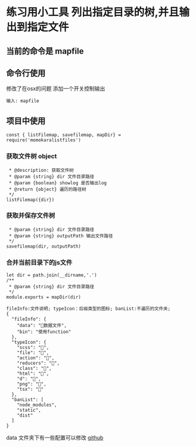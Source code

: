 # 练习用小工具 列出指定目录的树,并且输出到指定文件

## 当前的命令是 mapfile

## 命令行使用

修改了在osx的问题
添加一个开关控制输出

```全局安装：npm install -g momokaralistfiles
输入: mapfile
```

## 项目中使用

```npm install momokaralistfiles
const { listFilemap, savefilemap, mapDir} = require('momokaralistfiles')

```

### 获取文件树 object

```/**
 * @description: 获取文件树
 * @param {string} dir 文件目录路径
 * @param {boolean} showlog 是否输出log
 * @return {object} 遍历的路径树
 */
listFilemap({dir})
```

### 获取并保存文件树

```/**
 * @param {string} dir 文件目录路径
 * @param {string} outputPath 输出文件路径
 */
savefilemap(dir, outputPath)
```

### 合并当前目录下的js文件

```let path = require('path')
let dir = path.join(__dirname,'.')
/**
 * @param {string} dir 文件目录路径
 */
module.exports = mapDir(dir)

```

```会读取 第一次遍历目录下的 fileMapConfig.json 文件 作为配置
fileInfo:文件说明; typeIcon：后缀类型的图标; banList:不遍历的文件夹;
{
  "fileInfo": {
    "data": "📁数据文件",
    "bin": "使用function"
  },
  "typeIcon": {
    "scss": "🍧",
    "file": "📁",
    "action": "📍",
    "reducers": "💾",
    "class": "🔖",
    "html": "📄",
    "d": "🚩",
    "png": "🎨",
    "tsx": "📜"
  },
  "banList": [
    "node_modules",
    "static",
    "dist"
  ]
}

```

data 文件夹下有一些配置可以修改
[github](https://github.com/momokara/mapfile)
